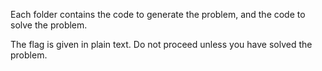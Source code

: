 Each folder contains the code to generate the problem, and the code to solve the problem.

The flag is given in plain text. Do not proceed unless you have solved the problem.
